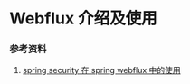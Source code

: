 Webflux 介绍及使用
===


### 参考资料
1. [spring security 在 spring webflux 中的使用](https://blog.csdn.net/joker_2007/article/details/82736183)